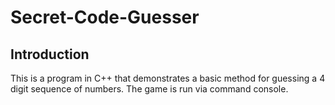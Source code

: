 # Secret-Code-Guesser
## Introduction
This is a program in C++ that demonstrates a basic method for guessing a 4 digit sequence of numbers. 
The game is run via command console.
